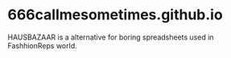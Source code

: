 # 666callmesometimes.github.io
HAUSBAZAAR is a alternative for boring spreadsheets used in FashhionReps world.
